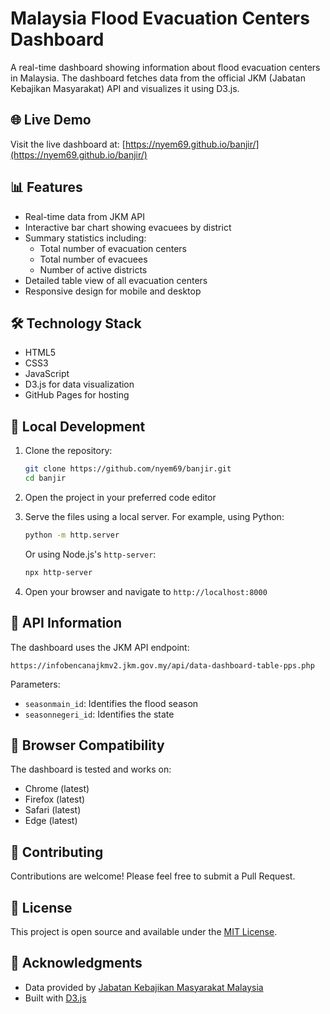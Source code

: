 # Malaysia Flood Evacuation Centers Dashboard

A real-time dashboard showing information about flood evacuation centers in Malaysia. The dashboard fetches data from the official JKM (Jabatan Kebajikan Masyarakat) API and visualizes it using D3.js.

## 🌐 Live Demo

Visit the live dashboard at: [https://nyem69.github.io/banjir/](https://nyem69.github.io/banjir/)

## 📊 Features

- Real-time data from JKM API
- Interactive bar chart showing evacuees by district
- Summary statistics including:
  - Total number of evacuation centers
  - Total number of evacuees
  - Number of active districts
- Detailed table view of all evacuation centers
- Responsive design for mobile and desktop

## 🛠️ Technology Stack

- HTML5
- CSS3
- JavaScript
- D3.js for data visualization
- GitHub Pages for hosting

## 🚀 Local Development

1. Clone the repository:
   ```bash
   git clone https://github.com/nyem69/banjir.git
   cd banjir
   ```

2. Open the project in your preferred code editor

3. Serve the files using a local server. For example, using Python:
   ```bash
   python -m http.server
   ```
   Or using Node.js's `http-server`:
   ```bash
   npx http-server
   ```

4. Open your browser and navigate to `http://localhost:8000`

## 📝 API Information

The dashboard uses the JKM API endpoint:
```
https://infobencanajkmv2.jkm.gov.my/api/data-dashboard-table-pps.php
```

Parameters:
- `seasonmain_id`: Identifies the flood season
- `seasonnegeri_id`: Identifies the state

## 📱 Browser Compatibility

The dashboard is tested and works on:
- Chrome (latest)
- Firefox (latest)
- Safari (latest)
- Edge (latest)

## 🤝 Contributing

Contributions are welcome! Please feel free to submit a Pull Request.

## 📄 License

This project is open source and available under the [MIT License](LICENSE).

## 🙏 Acknowledgments

- Data provided by [Jabatan Kebajikan Masyarakat Malaysia](https://www.jkm.gov.my/)
- Built with [D3.js](https://d3js.org/)
